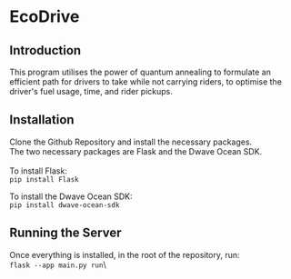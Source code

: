 # EcoDrive

## Introduction

This program utilises the power of quantum annealing to formulate an efficient path for drivers to take while not carrying riders, to optimise the driver's fuel usage, time, and rider pickups.

## Installation

Clone the Github Repository and install the necessary packages.\
The two necessary packages are Flask and the Dwave Ocean SDK.\
\
To install Flask:\
```pip install Flask```

To install the Dwave Ocean SDK:\
```pip install dwave-ocean-sdk```

## Running the Server

Once everything is installed, in the root of the repository, run:\
```flask --app main.py run```\